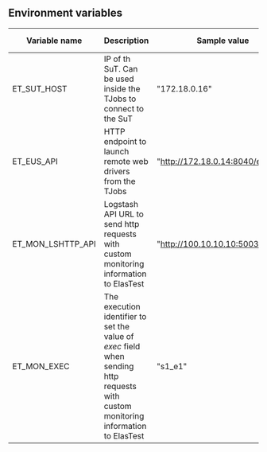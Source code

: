 <div class="range range-xs-left">
<div class="cell-xs-10 cell-lg-6 text-md-left inset-md-right-80 cell-lg-push-1 offset-top-50 offset-lg-top-0">
<h2 id="content" class="h1">Environment variables</h2>
<div class="offset-top-30 offset-md-top-50">
</div>
</div>
</div>

| Variable name | Description | Sample value | Available when | Accesible from |
| --- | --- | --- | --- | --- |
| ET_SUT_HOST | IP of th SuT. Can be used inside the TJobs to connect to the SuT | "172.18.0.16" | There's a SuT configured for the TJob | TJob |
| ET_EUS_API | HTTP endpoint to launch remote web drivers from the TJobs | "http://172.18.0.14:8040/eus/v1/" | Web Browser Service is enabled for the TJob | TJob |
| ET_MON_LSHTTP_API | Logstash API URL to send http requests with custom monitoring information to ElasTest | "http://100.10.10.10:5003/" | Always available | TJob, SuT |
| ET_MON_EXEC | The execution identifier to set the value of _exec_ field when sending http requests with custom monitoring information to ElasTest| "s1_e1" | Always available | TJob, SuT |